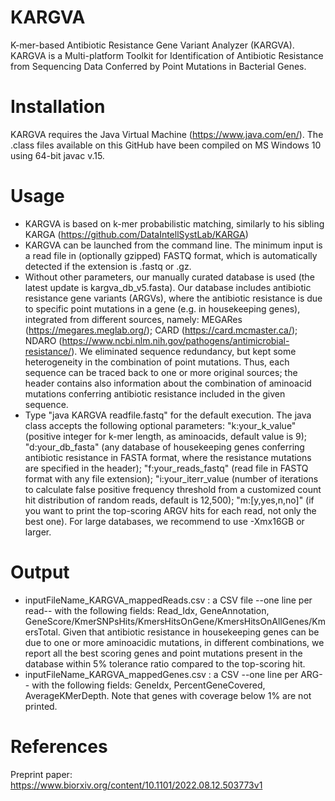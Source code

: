 # KARGVA
K-mer-based Antibiotic Resistance Gene Variant Analyzer (KARGVA). KARGVA is a Multi-platform Toolkit for Identification of Antibiotic Resistance from Sequencing Data Conferred by Point Mutations in Bacterial Genes.

# Installation
KARGVA requires the Java Virtual Machine (https://www.java.com/en/). The .class files available on this GitHub have been compiled on MS Windows 10 using 64-bit javac v.15.

# Usage
- KARGVA is based on k-mer probabilistic matching, similarly to his sibling KARGA (https://github.com/DataIntellSystLab/KARGA)
- KARGVA can be launched from the command line. The minimum input is a read file in (optionally gzipped) FASTQ format, which is automatically detected if the extension is .fastq or .gz. 
- Without other parameters, our manually curated database is used (the latest update is kargva_db_v5.fasta). Our database includes antibiotic resistance gene variants (ARGVs), where the antibiotic resistance is due to specific point mutations in a gene (e.g. in housekeeping genes), integrated from different sources, namely: MEGARes (https://megares.meglab.org/); CARD (https://card.mcmaster.ca/); NDARO (https://www.ncbi.nlm.nih.gov/pathogens/antimicrobial-resistance/). We eliminated sequence redundancy, but kept some heterogeneity in the combination of point mutations. Thus, each sequence can be traced back to one or more original sources; the header contains also information about the combination of aminoacid mutations conferring antibiotic resistance included in the given sequence.
- Type "java KARGVA readfile.fastq" for the default execution.
The java class accepts the following optional parameters: "k:your_k_value" (positive integer for k-mer length, as aminoacids, default value is 9); "d:your_db_fasta" (any database of housekeeping genes conferring antibiotic resistance in FASTA format, where the resistance mutations are specified in the header); "f:your_reads_fastq" (read file in FASTQ format with any file extension); "i:your_iterr_value (number of iterations to calculate false positive frequency threshold from a customized count hit distribution of random reads, default is 12,500); "m:[y,yes,n,no]" (if you want to print the top-scoring ARGV hits for each read, not only the best one). For large databases, we recommend to use -Xmx16GB or larger.

# Output
- inputFileName_KARGVA_mappedReads.csv : a CSV file --one line per read-- with the following fields: Read_Idx, GeneAnnotation, GeneScore/KmerSNPsHits/KmersHitsOnGene/KmersHitsOnAllGenes/KmersTotal. Given that antibiotic resistance in housekeeping genes can be due to one or more aminoacidic mutations, in different combinations, we report all the best scoring genes and point mutations present in the database within 5% tolerance ratio compared to the top-scoring hit.
- inputFileName_KARGVA_mappedGenes.csv : a CSV --one line per ARG-- with the following fields: GeneIdx, PercentGeneCovered, AverageKMerDepth. Note that genes with coverage below 1% are not printed.

# References
Preprint paper: https://www.biorxiv.org/content/10.1101/2022.08.12.503773v1
